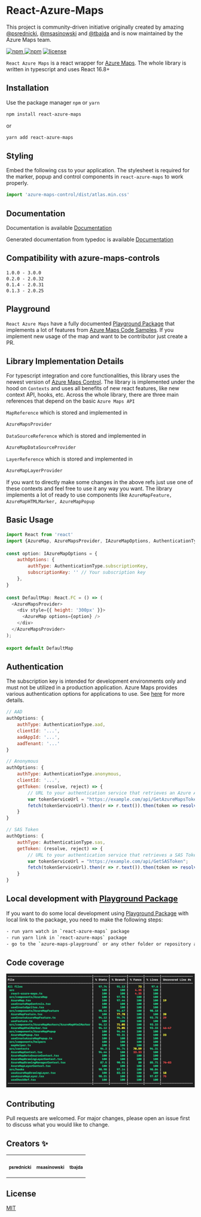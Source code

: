 # React-Azure-Maps

This project is community-driven initiative originally created by amazing [@psrednicki](https://github.com/psrednicki), [@msasinowski](https://github.com/msasinowski) and [@tbajda](https://github.com/tbajda) and is now maintained by the Azure Maps team.

[![npm](https://img.shields.io/npm/v/react-azure-maps.svg) ![npm](https://img.shields.io/npm/dm/react-azure-maps.svg)](https://www.npmjs.com/package/react-azure-maps) [![license](https://img.shields.io/npm/l/react-azure-maps.svg)](https://github.com/Azure/react-azure-maps/blob/master/LICENSE)

`React Azure Maps` is a react wrapper for [Azure Maps](https://azure.microsoft.com/pl-pl/services/azure-maps/). The whole library is written in typescript and uses React 16.8+

## Installation

Use the package manager `npm` or `yarn`

```bash
npm install react-azure-maps
```

or

```bash
yarn add react-azure-maps
```

## Styling
Embed the following css to your application. The stylesheet is required for the marker, popup and control components in `react-azure-maps` to work properly.
```javascript
import 'azure-maps-control/dist/atlas.min.css'
```

## Documentation

Documentation is available [Documentation](https://react-azure-maps.now.sh)

Generated documentation from typedoc is available [Documentation](https://azure.github.io/react-azure-maps/)

## Compatibility with azure-maps-controls

```
1.0.0 - 3.0.0
0.2.0 - 2.0.32
0.1.4 - 2.0.31
0.1.3 - 2.0.25
```

## Playground

`React Azure Maps` have a fully documented [Playground Package](https://github.com/Azure/react-azure-maps-playground) that implements a lot of features from [Azure Maps Code Samples](https://azuremapscodesamples.azurewebsites.net/). If you implement new usage of the map and want to be contributor just create a PR.

## Library Implementation Details

For typescript integration and core functionalities, this library uses the newest version of [Azure Maps Control](https://www.npmjs.com/package/azure-maps-control).
The library is implemented under the hood on `Contexts` and uses all benefits of new react features, like new context API, hooks, etc. Across the whole library, there are three main references that depend on the basic `Azure Maps API`

`MapReference` which is stored and implemented in

```javascript
AzureMapsProvider
```

`DataSourceReference` which is stored and implemented in

```javascript
AzureMapDataSourceProvider
```

`LayerReference` which is stored and implemented in

```javascript
AzureMapLayerProvider
```

If you want to directly make some changes in the above refs just use one of these contexts and feel free to use it any way you want.
The library implements a lot of ready to use components like `AzureMapFeature, AzureMapHTMLMarker, AzureMapPopup`

## Basic Usage

```javascript
import React from 'react'
import {AzureMap, AzureMapsProvider, IAzureMapOptions, AuthenticationType} from 'react-azure-maps'

const option: IAzureMapOptions = {
    authOptions: {
        authType: AuthenticationType.subscriptionKey,
        subscriptionKey: '' // Your subscription key
    },
}

const DefaultMap: React.FC = () => (
  <AzureMapsProvider>
    <div style={{ height: '300px' }}>
      <AzureMap options={option} />
    </div>
  </AzureMapsProvider>
);

export default DefaultMap
```

## Authentication

The subscription key is intended for development environments only and must not be utilized in a production application. Azure Maps provides various authentication options for applications to use. See [here](https://learn.microsoft.com/en-us/azure/azure-maps/how-to-manage-authentication) for more details.

```javascript
// AAD
authOptions: {
    authType: AuthenticationType.aad,
    clientId: '...',
    aadAppId: '...',
    aadTenant: '...'
}
```

```javascript
// Anonymous
authOptions: {
    authType: AuthenticationType.anonymous,
    clientId: '...',
    getToken: (resolve, reject) => {
        // URL to your authentication service that retrieves an Azure Active Directory Token.
        var tokenServiceUrl = "https://example.com/api/GetAzureMapsToken";
        fetch(tokenServiceUrl).then(r => r.text()).then(token => resolve(token));
    }
}
```

```javascript
// SAS Token
authOptions: {
    authType: AuthenticationType.sas,
    getToken: (resolve, reject) => {
        // URL to your authentication service that retrieves a SAS Token.
        var tokenServiceUrl = "https://example.com/api/GetSASToken";
        fetch(tokenServiceUrl).then(r => r.text()).then(token => resolve(token));
    }
}
```

## Local development with [Playground Package](https://github.com/Azure/react-azure-maps-playground)

If you want to do some local development using [Playground Package](https://github.com/Azure/react-azure-maps-playground) with local link to the package, you need to make the following steps:

```bash
- run yarn watch in `react-azure-maps` package
- run yarn link in `react-azure-maps` package
- go to the `azure-maps-playground` or any other folder or repository and run `yarn link "react-azure-maps"`
```

## Code coverage

![Alt text](assets/coverage.png?raw=true 'Coverage')

## Contributing

Pull requests are welcomed. For major changes, please open an issue first to discuss what you would like to change.

## Creators ✨

<!-- CREATORS:START - Do not remove or modify this section -->
<!-- prettier-ignore-start -->
<!-- markdownlint-disable -->
<table>
  <tr>
    <td style="text-align: center; vertical-align: middle;">
      <a href="https://github.com/psrednicki"
        ><img
          src="https://avatars2.githubusercontent.com/u/41010528?v=4"
          width="100px;"
          alt=""
        /><br /><sub><b>psrednicki</b></sub></a
      ><br />
    <div>
      <a
        href="https://pl.linkedin.com/in/patryk-%C5%9Brednicki-718204187/"
        title="LinkedIn"
        style="text-align:center"
        ><img
          src="https://cdn-icons-png.flaticon.com/512/174/174857.png"
          width="24px;"
          alt=""
      /></a>
    </div>
    </td>
    <td style="text-align: center; vertical-align: middle;">
      <a href="https://github.com/msasinowski"
        ><img
          src="https://avatars2.githubusercontent.com/u/38035075?v=4"
          width="100px;"
          alt=""
        /><br /><sub><b>msasinowski</b></sub></a
      >
    <div>
      <a
        href="https://www.linkedin.com/in/maciej-sasinowski-92076815a/"
        title="LinkedIn"
        style="text-align:center"
        ><img
          src="https://cdn-icons-png.flaticon.com/512/174/174857.png"
          width="24px;"
          alt=""
      /></a>
    </div>
    </td>
    <td style="text-align: center; vertical-align: middle;">
      <a href="https://github.com/tbajda"
        ><img
          src="https://avatars2.githubusercontent.com/u/27700326?v=4"
          width="100px;"
          alt=""
        /><br /><sub><b>tbajda</b></sub></a
      >
    <div>
      <a
        href="https://www.linkedin.com/in/tomasz-bajda-ab4468165/"
        title="LinkedIn"
        ><img
          src="https://cdn-icons-png.flaticon.com/512/174/174857.png"
          width="24px;"
          alt=""
      /></a>
    </div>
    </td>
  </tr>
</table>

<!-- markdownlint-enable -->
<!-- prettier-ignore-end -->

<!-- CREATORS:END -->


## License

[MIT](https://choosealicense.com/licenses/mit/)
